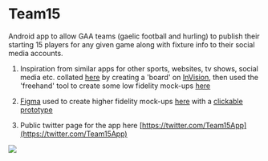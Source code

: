 # Team15
Android app to allow GAA teams (gaelic football and hurling) to publish their starting 15 players for any given game along with fixture info to their social media accounts.

1. Inspiration from similar apps for other sports, websites, tv shows, social media etc. collated [here](https://projects.invisionapp.com/boards/FH3SJMFPAC5/) by creating a 'board' on [InVision](https://www.invisionapp.com/), then used the 'freehand' tool to create some low fidelity mock-ups [here](https://projects.invisionapp.com/freehand/document/NQsES8All)

2. [Figma](https://www.figma.com) used to create higher fidelity mock-ups [here](https://www.figma.com/file/UVTI2edjZDEThpWotpd9LRFP/Team15?node-id=150%3A5414) with a [clickable prototype](https://www.figma.com/proto/UVTI2edjZDEThpWotpd9LRFP/Team15?node-id=151%3A5545&scaling=min-zoom&page-id=150%3A5414&starting-point-node-id=151%3A5545&show-proto-sidebar=1)

3. Public twitter page for the app here [https://twitter.com/Team15App](https://twitter.com/Team15App)

![](demo.gif)

